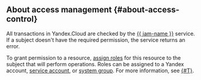 ## About access management {#about-access-control}

All transactions in Yandex.Cloud are checked by the [{{ iam-name }}](/docs/iam) service. If a subject doesn't have the required permission, the service returns an error.

To grant permission to a resource, [assign roles](../../iam/operations/roles/grant.md) for this resource to the subject that will perform operations. Roles can be assigned to a Yandex account, [service account](../../iam/concepts/users/service-accounts.md), or [system group](../../iam/concepts/access-control/system-group.md). For more information, see [{#T}](../../iam/concepts/access-control/index.md).

